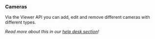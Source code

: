 <!-- collapse -->

### Cameras

Via the Viewer API you can add, edit and remove different cameras with different types.

_Read more about this in our [help desk section](https://help.shapediver.com/doc/viewers#Viewports-Cameras)!_